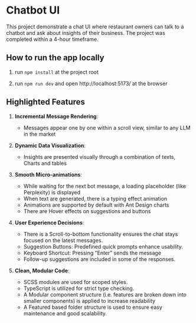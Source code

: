 # Chatbot UI

This project demonstrate a chat UI where restaurant owners can talk to a chatbot and ask about insights of their business.
The project was completed within a 4-hour timeframe.

## How to run the app locally

1. run `npm install` at the project root

2. run `npm run dev` and open http://localhost:5173/ at the browser

## Highlighted Features

1. **Incremental Message Rendering**:

   - Messages appear one by one within a scroll view, similar to any LLM in the market

2. **Dynamic Data Visualization**:

   - Insights are presented visually through a combination of texts, Charts and tables

3. **Smooth Micro-animations**:

   - While waiting for the next bot message, a loading placeholder (like Perplexity) is displayed
   - When text are generated, there is a typing effect animation
   - Animations are supported by default with Ant Design charts
   - There are Hover effects on suggestions and buttons

4. **User Experience Decisions**:

   - There is a Scroll-to-bottom functionality ensures the chat stays focused on the latest messages.
   - Suggestion Buttons: Predefined quick prompts enhance usability.
   - Keyboard Shortcut: Pressing “Enter” sends the message
   - Follow-up suggestions are included in some of the responses.

5. **Clean, Modular Code**:
   - SCSS modules are used for scoped styles.
   - TypeScript is utilized for strict type checking.
   - A Modular component structure (i.e. features are broken down into smaller components) is applied to increase readability
   - A Featured based folder structure is used to ensure easy maintenance and good scalability.
